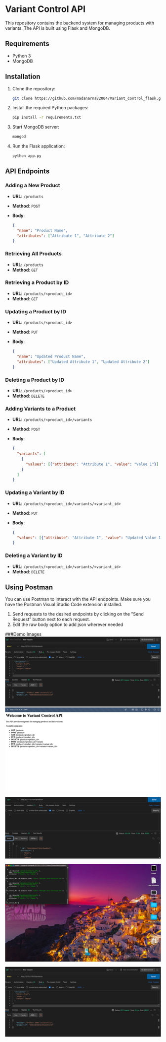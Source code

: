 # Variant Control API

This repository contains the backend system for managing products with variants. The API is built using Flask and MongoDB.

## Requirements

- Python 3
- MongoDB

## Installation

1. Clone the repository:

    ```bash
    git clone https://github.com/madanarnav2004/Variant_control_flask.git
    ```

2. Install the required Python packages:

    ```bash
    pip install -r requirements.txt
    ```

3. Start MongoDB server:

    ```bash
    mongod
    ```

4. Run the Flask application:

    ```bash
    python app.py
    ```

## API Endpoints

### Adding a New Product

- **URL**: `/products`
- **Method**: `POST`
- **Body**:

    ```json
    {
      "name": "Product Name",
      "attributes": ["Attribute 1", "Attribute 2"]
    }
    ```

### Retrieving All Products

- **URL**: `/products`
- **Method**: `GET`

### Retrieving a Product by ID

- **URL**: `/products/<product_id>`
- **Method**: `GET`

### Updating a Product by ID

- **URL**: `/products/<product_id>`
- **Method**: `PUT`
- **Body**:

    ```json
    {
      "name": "Updated Product Name",
      "attributes": ["Updated Attribute 1", "Updated Attribute 2"]
    }
    ```

### Deleting a Product by ID

- **URL**: `/products/<product_id>`
- **Method**: `DELETE`

### Adding Variants to a Product

- **URL**: `/products/<product_id>/variants`
- **Method**: `POST`
- **Body**:

    ```json
    {
      "variants": [
        {
          "values": [{"attribute": "Attribute 1", "value": "Value 1"}]
        }
      ]
    }
    ```

### Updating a Variant by ID

- **URL**: `/products/<product_id>/variants/<variant_id>`
- **Method**: `PUT`
- **Body**:

    ```json
    {
      "values": [{"attribute": "Attribute 1", "value": "Updated Value 1"}]
    }
    ```

### Deleting a Variant by ID

- **URL**: `/products/<product_id>/variants/<variant_id>`
- **Method**: `DELETE`

## Using Postman

You can use Postman to interact with the API endpoints. Make sure you have the Postman Visual Studio Code extension installed.


1. Send requests to the desired endpoints by clicking on the "Send Request" button next to each request.
2. Edit the raw body option to add json wherever needed

###Demo Images
![Screenshot 4](https://github.com/madanarnav2004/Variant_control_flask/raw/main/Screenshot%202024-03-27%20at%2010.16.30%20PM.png)
![Screenshot 1](https://github.com/madanarnav2004/Variant_control_flask/raw/main/Screenshot%202024-03-27%20at%2010.29.45%20PM.png)

![Screenshot 2](https://github.com/madanarnav2004/Variant_control_flask/raw/main/Screenshot%202024-03-27%20at%2010.29.15%20PM.png)

![Screenshot 3](https://github.com/madanarnav2004/Variant_control_flask/raw/main/Screenshot%202024-03-27%20at%208.01.22%20PM.png)

![Screenshot 4](https://github.com/madanarnav2004/Variant_control_flask/raw/main/Screenshot%202024-03-27%20at%2010.16.30%20PM.png)


